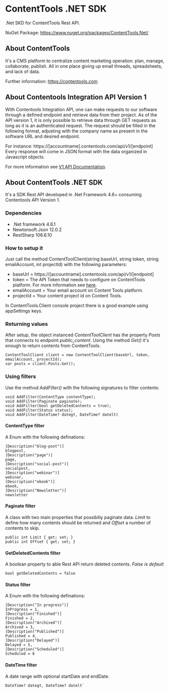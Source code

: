 # ContentTools .NET SDK
.Net SKD for ContentTools Rest API.

NuGet Package: https://www.nuget.org/packages/ContentTools.Net/

## About ContentTools
It's a CMS platform to centralize  content marketing operation: plan, manage, collaborate, publish. All in one place giving up email threads, spreadsheets, and lack of data. 

Further information: https://contentools.com

## About Contentools Integration API Version 1
With Contentools Integration API, one can make requests to our software through a defined endpoint and retrieve data from their project. As of the API version 1, it is only possible to retrieve data through GET requests as long as it is an authenticated request. The request should be filled in the following format, adjusting with the company name as present in the software URL and desired endpoint.

For instance: https://[accountname].contentools.com/api/v1/[endpoint]
Every response will come in JSON format with the data organized in Javascript objects.

For more information see [V1 API Documentation](https://github.com/aragostinho/ContentTools/blob/master/slnContentToolsApi/Docs/Contentools%20REST%20API%20-%20V1.pdf).

## About ContentTools .NET SDK
It's a SDK Rest API  developed in .Net Framework 4.6+ consuming Contentools API Version 1.

### Dependencies
- .Net framework 4.6.1
- Newtonsoft.Json 12.0.2
- RestSharp 106.6.10

### How to setup it
Just call the method ContentToolClient(string baseUrl, string token, string emailAccount, int projectId) with the following parameters:
 - baseUrl =  https://[accountname].contentools.com/api/v1/[endpoint]
 - token   = The API Token that needs to configure on ContentTools platform. For more information see [here](https://help.contentools.com/knowledge/how-to-configure-an-access-token-for-contentools-api-integration).
 - emailAccount = Your email account on Content Tools platform.
 - projectId = Your content project id on Content Tools. 

In ContentTools.Client console project there is a good example using appSettings keys.

### Returning values
After setup, the object instanced *ContentToolClient* has the property *Posts* that connects to endpoint *public_content*.
Using the method *Get()* it's enough to return contents from ContentTools.
``` 
ContentToolClient client = new ContentToolClient(baseUrl, token, emailAccount, projectId);
var posts = client.Posts.Get();
``` 

### Using filters
Use the method *AddFilter()* with the following signatures to filter contents:
``` 
void AddFilter(ContentType contentType);
void AddFilter(Paginate paginate);
void AddFilter(bool getDeletedContents = true);
void AddFilter(Status status);
void AddFilter(DateTime? dategt, DateTime? datelt)
``` 
#### ContentType filter
A Enum with the following definations:
```
[Description("blog-post")]
blogpost,
[Description("page")]
page,
[Description("social-post")]
socialpost,
[Description("webinar")]
webinar,
[Description("ebook")]
ebook,
[Description("Newsletter")]
newsletter
``` 

#### Paginate filter
A class with two main properties that possibiliy paginate data.
*Limit* to define how many contents should be returned and *Offset* a number of contents to skip.
``` 
public int Limit { get; set; }      
public int Offset { get; set; }
``` 

#### GetDeletedContents filter
A boolean property to able Rest API return deleted contents.  *False is default*
``` 
bool getDeletedContents = false
``` 

#### Status filter
A Enum with the following definations:
``` 
[Description("In progress")]
InProgress = 1,
[Description("Finished")]
Finished = 2,
[Description("Archived")]
Archived = 3,
[Description("Published")]
Published = 4,
[Description("Delayed")]
Delayed = 5,
[Description("Scheduled")]
Scheduled = 6
```      
        
#### DateTime filter
A date range with optional startDate and endDate.
``` 
DateTime? dategt, DateTime? datelt` 


